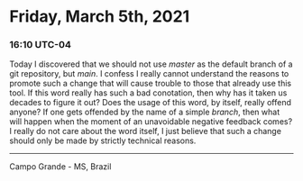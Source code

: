 # Friday, March 5th, 2021

### 16:10 UTC-04

Today I discovered that we should not use *master* as the default branch of a git
repository, but *main*. I confess I really cannot understand the reasons to promote
such a change that will cause trouble to those that already use this tool. If this
word really has such a bad conotation, then why has it taken us decades to figure
it out? Does the usage of this word, by itself, really offend anyone? If one gets
offended by the name of a simple *branch*, then what will happen when the moment
of an unavoidable negative feedback comes? I really do not care about the word itself,
I just believe that such a change should only be made by strictly technical reasons.

---

Campo Grande - MS, Brazil
